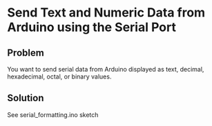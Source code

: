 # Send Text and Numeric Data from Arduino using the Serial Port

## Problem

You want to send serial data from Arduino displayed as text, decimal, hexadecimal, octal, or binary values.

## Solution

See serial_formatting.ino sketch
